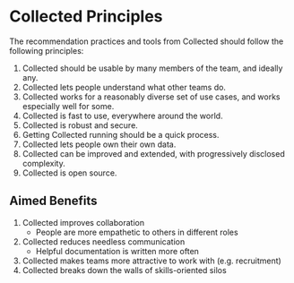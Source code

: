 # Collected Principles

The recommendation practices and tools from Collected should follow the following principles:

1. Collected should be usable by many members of the team, and ideally any.
2. Collected lets people understand what other teams do.
3. Collected works for a reasonably diverse set of use cases, and works especially well for some.
4. Collected is fast to use, everywhere around the world.
5. Collected is robust and secure.
6. Getting Collected running should be a quick process.
7. Collected lets people own their own data.
8. Collected can be improved and extended, with progressively disclosed complexity.
9. Collected is open source.

## Aimed Benefits

1. Collected improves collaboration
    - People are more empathetic to others in different roles 
2. Collected reduces needless communication
    - Helpful documentation is written more often
3. Collected makes teams more attractive to work with (e.g. recruitment)
4. Collected breaks down the walls of skills-oriented silos
